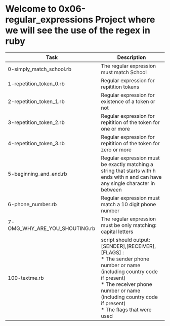 # Welcome to 0x06-regular_expressions Project where we will see the use of the regex in ruby
| Task | Description |
| ---- | ----------- |
| 0-simply_match_school.rb | The regular expression must match School |
| 1-repetition_token_0.rb | Regular expression for repitition tokens |
| 2-repetition_token_1.rb | Regular expression for existence of a token or not |
| 3-repetition_token_2.rb | Regular expression for repitition of the token for one or more |
| 4-repetition_token_3.rb | Regular expression for repitition of the token for zero or more |
| 5-beginning_and_end.rb | Regular expression must be exactly matching a string that starts with h ends with n and can have any single character in between |
| 6-phone_number.rb | Regular expression must match a 10 digit phone number |
| 7-OMG_WHY_ARE_YOU_SHOUTING.rb | The regular expression must be only matching: capital letters |
| 100-textme.rb | script should output: [SENDER],[RECEIVER],[FLAGS] : <br> * The sender phone number or name (including country code if present) <br> * The receiver phone number or name (including country code if present) <br> * The flags that were used | 
